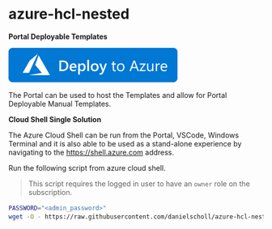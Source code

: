 # azure-hcl-nested

__Portal Deployable Templates__

[![Deploy To Azure](https://raw.githubusercontent.com/Azure/azure-quickstart-templates/master/1-CONTRIBUTION-GUIDE/images/deploytoazure.svg?sanitize=true)](https://portal.azure.com/#create/Microsoft.Template/uri/https%3A%2F%2Fraw.githubusercontent.com%2Fdanielscholl%2Fazure-hcl-nested%2Fmain%2Ftemplates%2FtemplateDeploy.json)

The Portal can be used to host the Templates and allow for Portal Deployable Manual Templates.


__Cloud Shell Single Solution__

The Azure Cloud Shell can be run from the Portal, VSCode, Windows Terminal and it is also able to be used as a stand-alone experience by navigating to the https://shell.azure.com address.

Run the following script from azure cloud shell.

> This script requires the logged in user to have an `owner` role on the subscription.

```bash
PASSWORD="<admin_password>"
wget -O - https://raw.githubusercontent.com/danielscholl/azure-hcl-nested/main/scripts/setup.sh | bash -s -- $PASSWORD
```